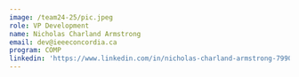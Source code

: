```yaml
---
image: /team24-25/pic.jpeg
role: VP Development
name: Nicholas Charland Armstrong
email: dev@ieeeconcordia.ca
program: COMP
linkedin: 'https://www.linkedin.com/in/nicholas-charland-armstrong-799093295/'
---
```


